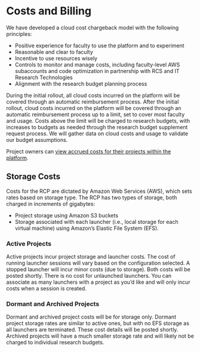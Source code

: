 # Costs and Billing

We have developed a cloud cost chargeback model with the following principles:

  - Positive experience for faculty to use the platform and to experiment 
  - Reasonable and clear to faculty 
  - Incentive to use resources wisely 
  - Controls to monitor and manage costs, including faculty-level AWS subaccounts 
    and code optimization in partnership with RCS and IT Research Technologies 
  - Alignment with the research budget planning process 

During the initial rollout, all cloud costs incurred on the platform will be covered through an automatic reimbursement process. After the initial rollout, cloud costs incurred on the platform will be covered through an automatic reimbursement process up to a limit, set to cover most faculty and usage. Costs above the limit will be charged to research budgets, with increases to budgets as needed through the research budget supplement request process. We will gather data on cloud costs and usage to validate our budget assumptions. 

Project owners can [view accrued costs for their projects within the platform](manageprojects.md#view-costs).

## Storage Costs 

Costs for the RCP are dictated by Amazon Web Services (AWS), which sets rates based on storage type. The RCP has two types of storage, both charged in increments of gigabytes:

  - Project storage using Amazon S3 buckets 
  - Storage associated with each launcher (i.e., local storage for each virtual machine) using Amazon’s Elastic File System (EFS). 

### Active Projects 

Active projects incur project storage and launcher costs. The cost of running launcher sessions will vary based on the configuration selected. A stopped launcher will incur minor costs (due to storage). Both costs will be posted shortly. There is no cost for unlaunched launchers. You can associate as many launchers with a project as you’d like and will only incur costs when a session is created.  

### Dormant and Archived Projects 

Dormant and archived project costs will be for storage only. Dormant project storage rates are similar to active ones, but with no EFS storage as all launchers are terminated. These cost details will be posted shortly. Archived projects will have a much smaller storage rate and will likely not be charged to individual research budgets.   

